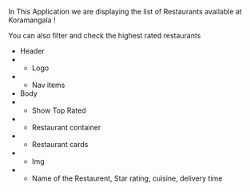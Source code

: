In This Application we are displaying the list of Restaurants available at Koramangala !

You can also filter and check the highest rated restaurants


- Header
- - Logo
- - Nav items
- Body
- - Show Top Rated
- - Restaurant container
- - Restaurant cards
- - Img
- - Name of the Restaurent, Star rating, cuisine, delivery time


